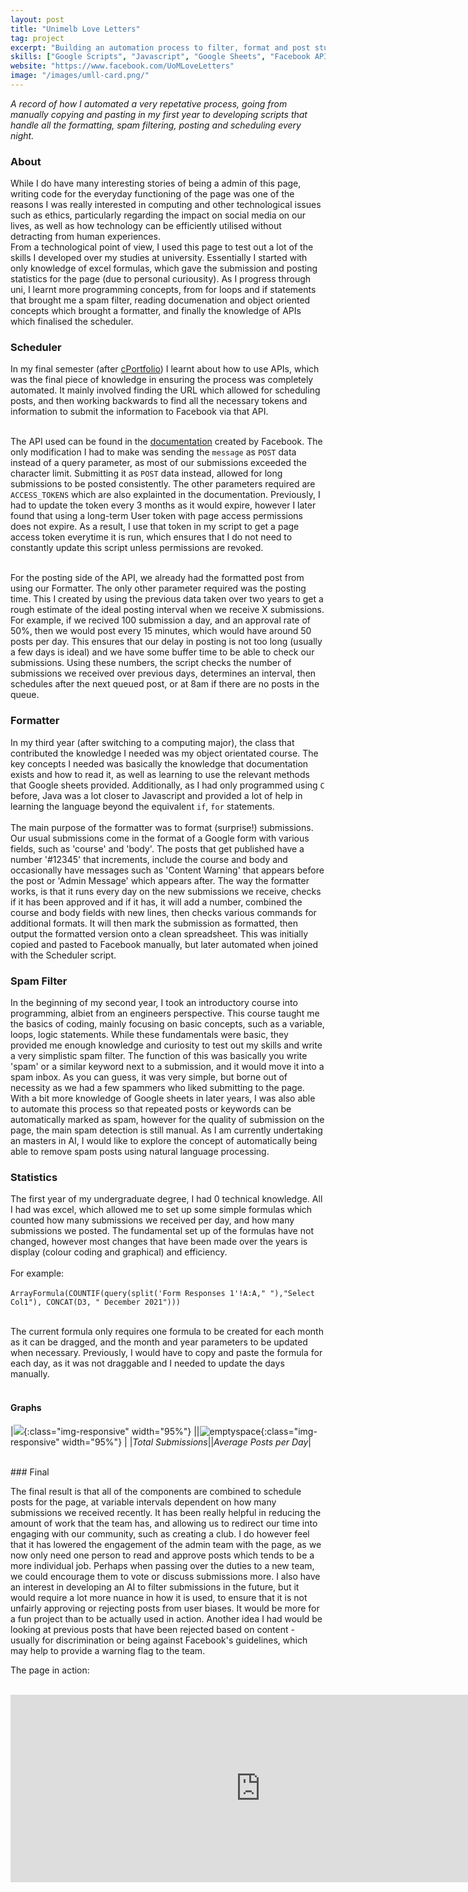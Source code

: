 ```yaml
---
layout: post
title: "Unimelb Love Letters"
tag: project
excerpt: "Building an automation process to filter, format and post student submissions to a Facebook Page. "
skills: ["Google Scripts", "Javascript", "Google Sheets", "Facebook API", "Google API"]
website: "https://www.facebook.com/UoMLoveLetters"
image: "/images/umll-card.png/"
---
```


*A record of how I automated a very repetative process, going from manually copying and pasting in my first year to developing scripts that handle all the formatting, spam filtering, posting and scheduling every night.*

### About 
While I do have many interesting stories of being a admin of this page, writing code for the everyday functioning of the page was one of the reasons I was really interested in computing and other technological issues such as ethics, particularly regarding the impact on social media on our lives, as well as how technology can be efficiently utilised without detracting from human experiences. 
<br>
From a technological point of view, I used this page to test out a lot of the skills I developed over my studies at university. Essentially I started with only knowledge of excel formulas, which gave the submission and posting statistics for the page (due to personal curiousity). As I progress through uni, I learnt more programming concepts, from for loops and if statements that brought me a spam filter, reading documenation and object oriented concepts which brought a formatter, and finally the knowledge of APIs which finalised the scheduler. 
<br>

### Scheduler
In my final semester (after [cPortfolio](/2020/10/30/cportfolio.html)) I learnt about how to use APIs, which was the final piece of knowledge in ensuring the process was completely automated. It mainly involved finding the URL which allowed for scheduling posts, and then working backwards to find all the necessary tokens and information to submit the information to Facebook via that API. <br><br>

The API used can be found in the [documentation](https://developers.facebook.com/docs/pages/publishing/) created by Facebook. The only modification I had to make was sending the `message` as `POST` data instead of a query parameter, as most of our submissions exceeded the character limit. Submitting it as `POST` data instead, allowed for long submissions to be posted consistently. The other parameters required are `ACCESS_TOKENS` which are also explainted in the documentation. Previously, I had to update the token every 3 months as it would expire, however I later found that using a long-term User token with page access permissions does not expire. As a result, I use that token in my script to get a page access token everytime it is run, which ensures that I do not need to constantly update this script unless permissions are revoked. <br><br>

For the posting side of the API, we already had the formatted post from using our Formatter. The only other parameter required was the posting time. This I created by using the previous data taken over two years to get a rough estimate of the ideal posting interval when we receive X submissions. For example, if we recived 100 submission a day, and an approval rate of 50%, then we would post every 15 minutes, which would have around 50 posts per day. This ensures that our delay in posting is not too long (usually a few days is ideal) and we have some buffer time to be able to check our submissions. Using these numbers, the script checks the number of submissions we received over previous days, determines an interval, then schedules after the next queued post, or at 8am if there are no posts in the queue. 

### Formatter
In my third year (after switching to a computing major), the class that contributed the knowledge I needed was my object orientated course. The key concepts I needed was basically the knowledge that documentation exists and how to read it, as well as learning to use the relevant methods that Google sheets provided. Additionally, as I had only programmed using `C` before, Java was a lot closer to Javascript and provided a lot of help in learning the language beyond the equivalent `if`, `for` statements. 
<br><br>
The main purpose of the formatter was to format (surprise!) submissions. Our usual submissions come in the format of a Google form with various fields, such as 'course' and 'body'. The posts that get published have a number '#12345' that increments, include the course and body and occasionally have messages such as 'Content Warning' that appears before the post or 'Admin Message' which appears after. The way the formatter works, is that it runs every day on the new submissions we receive, checks if it has been approved and if it has, it will add a number, combined the course and body fields with new lines, then checks various commands for additional formats. It will then mark the submission as formatted, then output the formatted version onto a clean spreadsheet. This was initially copied and pasted to Facebook manually, but later automated when joined with the Scheduler script. 

### Spam Filter    
In the beginning of my second year, I took an introductory course into programming, albiet from an engineers perspective. This course taught me the basics of coding, mainly focusing on basic concepts, such as a variable, loops, logic statements. While these fundamentals were basic, they provided me enough knowledge and curiosity to test out my skills and write a very simplistic spam filter. The function of this was basically you write 'spam' or a similar keyword next to a submission, and it would move it into a spam inbox. As you can guess, it was very simple, but borne out of necessity as we had a few spammers who liked submitting to the page. With a bit more knowledge of Google sheets in later years, I was also able to automate this process so that repeated posts or keywords can be automatically marked as spam, however for the quality of submission on the page, the main spam detection is still manual. As I am currently undertaking an masters in AI, I would like to explore the concept of automatically being able to remove spam posts using natural language processing.

### Statistics 
The first year of my undergraduate degree, I had 0 technical knowledge. All I had was excel, which allowed me to set up some simple formulas which counted how many submissions we received per day, and how many submissions we posted. The fundamental set up of the formulas have not changed, however most changes that have been made over the years is display (colour coding and graphical) and efficiency. 
<br><br>
For example: 
<br><br>
```ArrayFormula(COUNTIF(query(split('Form Responses 1'!A:A," "),"Select Col1"), CONCAT(D3, " December 2021")))```
<br><br>

The current formula only requires one formula to be created for each month as it can be dragged, and the month and year parameters to be updated when necessary. Previously, I would have to copy and paste the formula for each day, as it was not draggable and I needed to update the days manually.
<br><br>

#### Graphs 

|![](/images/umll/submissions.png){:class="img-responsive" width="95%"} ||![emptyspace](/images/umll/posting.png){:class="img-responsive" width="95%"} | 
|*Total Submissions*||*Average Posts per Day*| 

<br>
### Final 

The final result is that all of the components are combined to schedule posts for the page, at variable intervals dependent on how many submissions we received recently. It has been really helpful in reducing the amount of work that the team has, and allowing us to redirect our time into engaging with our community, such as creating a club. I do however feel that it has lowered the engagement of the admin team with the page, as we now only need one person to read and approve posts which tends to be a more individual job. Perhaps when passing over the duties to a new team, we could encourage them to vote or discuss submissions more. I also have an interest in developing an AI to filter submissions in the future, but it would require a lot more nuance in how it is used, to ensure that it is not unfairly approving or rejecting posts from user biases. It would be more for a fun project than to be actually used in action. Another idea I had would be looking at previous posts that have been rejected based on content - usually for discrimination or being against Facebook's guidelines, which may help to provide a warning flag to the team. 

The page in action:<br><br>
<div class="col-10 mx-auto">
<iframe src="https://www.facebook.com/plugins/page.php?href=https%3A%2F%2Fwww.facebook.com%2FUoMLoveLetters&tabs=timeline&width=500&height=300&small_header=false&adapt_container_width=true&hide_cover=false&show_facepile=false&appId" width="800px" height="300px" style="border:none;overflow:hidden" scrolling="no" frameborder="0" allowfullscreen="true" allow="autoplay; clipboard-write; encrypted-media; picture-in-picture; web-share"></iframe>
</div>
